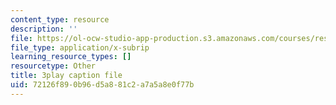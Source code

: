 ```yaml
---
content_type: resource
description: ''
file: https://ol-ocw-studio-app-production.s3.amazonaws.com/courses/res-9-003-brains-minds-and-machines-summer-course-summer-2015/72126f890b96d5a881c2a7a5a8e0f77b_zHa-n2M7Bj8.srt
file_type: application/x-subrip
learning_resource_types: []
resourcetype: Other
title: 3play caption file
uid: 72126f89-0b96-d5a8-81c2-a7a5a8e0f77b
---
```

